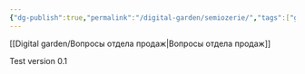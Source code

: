 ```yaml
---
{"dg-publish":true,"permalink":"/digital-garden/semiozerie/","tags":["gardenEntry"],"noteIcon":"","updated":"2024-11-23T13:44:15.546+03:00"}
---
```





[[Digital garden/Вопросы отдела продаж\|Вопросы отдела продаж]]






















Test version 0.1 